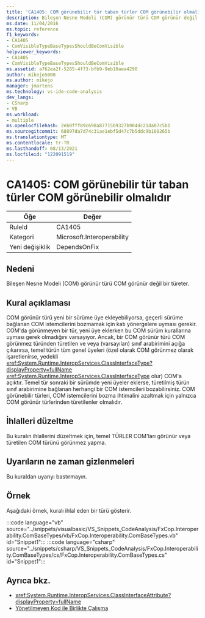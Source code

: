 ```yaml
---
title: 'CA1405: COM görünebilir tür taban türler COM görünebilir olmalıdır'
description: Bileşen Nesne Modeli (COM) görünür türü COM görünür değil bir türeter.
ms.date: 11/04/2016
ms.topic: reference
f1_keywords:
- CA1405
- ComVisibleTypeBaseTypesShouldBeComVisible
helpviewer_keywords:
- CA1405
- ComVisibleTypeBaseTypesShouldBeComVisible
ms.assetid: a762ea2f-5285-4f73-bfb9-9eb10aea4290
author: mikejo5000
ms.author: mikejo
manager: jmartens
ms.technology: vs-ide-code-analysis
dev_langs:
- CSharp
- VB
ms.workload:
- multiple
ms.openlocfilehash: 2eb0fff89c698a87715b9327b904dc21da07c5b1
ms.sourcegitcommit: 68897da7d74c31ae1ebf5d47c7b5ddc9b108265b
ms.translationtype: MT
ms.contentlocale: tr-TR
ms.lasthandoff: 08/13/2021
ms.locfileid: "122091519"
---
```

# <a name="ca1405-com-visible-type-base-types-should-be-com-visible"></a>CA1405: COM görünebilir tür taban türler COM görünebilir olmalıdır

|Öğe|Değer|
|-|-|
|RuleId|CA1405|
|Kategori|Microsoft.Interoperability|
|Yeni değişiklik|DependsOnFix|

## <a name="cause"></a>Nedeni
Bileşen Nesne Modeli (COM) görünür türü COM görünür değil bir türeter.

## <a name="rule-description"></a>Kural açıklaması
COM görünür türü yeni bir sürüme üye ekleyebiliyorsa, geçerli sürüme bağlanan COM istemcilerini bozmamak için katı yönergelere uyması gerekir. COM'da görünmeyen bir tür, yeni üye eklerken bu COM sürüm kurallarına uyması gerek olmadığını varsayıyor. Ancak, bir COM görünür türü COM görünmez türünden türetilen ve veya (varsayılan) sınıf arabirimini açığa çıkarırsa, temel türün tüm genel üyeleri (özel olarak COM görünmez olarak işaretlenirse, yedekli <xref:System.Runtime.InteropServices.ClassInterfaceType?displayProperty=fullName> <xref:System.Runtime.InteropServices.ClassInterfaceType> olur) COM'a açıktır. Temel tür sonraki bir sürümde yeni üyeler eklerse, türetilmiş türün sınıf arabirimine bağlanan herhangi bir COM istemcileri bozabilirsiniz. COM görünebilir türleri, COM istemcilerini bozma ihtimalini azaltmak için yalnızca COM görünür türlerinden türetilenler olmalıdır.

## <a name="how-to-fix-violations"></a>İhlalleri düzeltme
Bu kuralın ihlallerini düzeltmek için, temel TÜRLER COM'ları görünür veya türetilen COM türünü görünmez yapma.

## <a name="when-to-suppress-warnings"></a>Uyarıların ne zaman gizlenmeleri
Bu kuraldan uyarıyı bastırmayın.

## <a name="example"></a>Örnek
Aşağıdaki örnek, kuralı ihlal eden bir türü gösterir.

:::code language="vb" source="../snippets/visualbasic/VS_Snippets_CodeAnalysis/FxCop.Interoperability.ComBaseTypes/vb/FxCop.Interoperability.ComBaseTypes.vb" id="Snippet1":::
:::code language="csharp" source="../snippets/csharp/VS_Snippets_CodeAnalysis/FxCop.Interoperability.ComBaseTypes/cs/FxCop.Interoperability.ComBaseTypes.cs" id="Snippet1":::

## <a name="see-also"></a>Ayrıca bkz.

- <xref:System.Runtime.InteropServices.ClassInterfaceAttribute?displayProperty=fullName>
- [Yönetilmeyen Kod ile Birlikte Çalışma](/dotnet/framework/interop/index)
